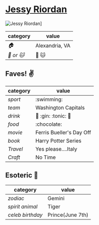 # [Jessy Riordan](https://github.com/JessyRiordan)
![Jessy Riordan](https://avatars3.githubusercontent.com/u/12103371?v=3&s=460)]

category         | value
---------------- | --------------
_:house:_        | Alexandria, VA
_:dog: or :cat:_ | :dog: :cat:

## Faves! :v:

category | value
-------- | ---------------------------------
_sport_  | :swimming:
_team_   | Washington Capitals
_drink_  | :beer: :gin: :tonic: :wine_glass:
_food_   | :chocolate:
_movie_  | Ferris Bueller's Day Off
_book_   | Harry Potter Series
_Travel_ | Yes please....Italy
_Craft_  | No Time

## Esoteric :crystal_ball:

category         | value
---------------- | ----------------
_zodiac_         | Gemini
_spirit animal_  | Tiger
_celeb birthday_ | Prince(June 7th)
